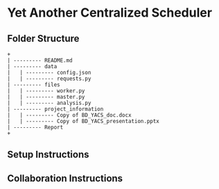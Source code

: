 # Yet Another Centralized Scheduler



## Folder Structure
```
+
| --------- README.md
| --------- data
|	| --------- config.json
|	| --------- requests.py
| --------- files
|	| --------- worker.py
|	| --------- master.py
|	| --------- analysis.py
| --------- project_information
|	| --------- Copy of BD_YACS_doc.docx
|	| --------- Copy of BD_YACS_presentation.pptx
| --------- Report
+
```

## Setup Instructions


## Collaboration Instructions

